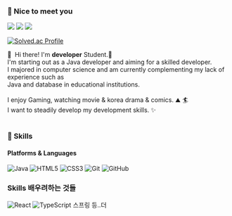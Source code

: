 ### 🤞 Nice to meet you
<p>
  <a href="https://jp0301.github.io/" target="_blank"><img src="https://img.shields.io/badge/Tech_Blog-DD0B78?style=flat-square&logo=GitHub%20Sponsors&logoColor=white"/></a>
  <a href="https://jp0301.github.io/" target="_blank"><img src="https://img.shields.io/badge/WonseokPark-0A66C2?style=flat-square&logo=Linkedin&logoColor=white"/></a>
  <a href="mailto:iscowkite@gmail.com" target="_blank"><img src="https://img.shields.io/badge/rjswm78@gmail.com-EA4335?style=flat-square&logo=Gmail&logoColor=white"/>
  </a>
  
  [![Solved.ac Profile](http://mazassumnida.wtf/api/mini/generate_badge?boj=jp0301)](https://solved.ac/jp0301)
</p>

<p>
  👋&nbsp; Hi there! I'm <b>developer</b> Student.🚀<br/>
  I'm starting out as a Java developer and aiming for a skilled developer.<br/>
  I majored in computer science and am currently complementing my lack of experience such as<br />
  Java and database in educational institutions.<br /><br />
  I enjoy Gaming, watching movie & korea drama & comics. ⛰ 🏄<br/>
  I want to steadily develop my development skills. ✨ <br/><br/>
</p>

 
### 💪 Skills
#### Platforms & Languages
![Java](https://img.shields.io/badge/java-%23ED8B00.svg?style=flat-square&logo=java&logoColor=white)
![HTML5](https://img.shields.io/badge/html5-%23E34F26.svg?style=flat-square&logo=html5&logoColor=white)
![CSS3](https://img.shields.io/badge/css3-%231572B6.svg?style=flat-square&logo=css3&logoColor=white)
![Git](https://img.shields.io/badge/git-%23F05033.svg?style=flat-square&logo=git&logoColor=white)
![GitHub](https://img.shields.io/badge/github-%23121011.svg?style=flat-square&logo=github&logoColor=white)

### Skills 배우려하는 것들
![React](https://img.shields.io/badge/react-%2320232a.svg?style=flat-square&logo=react&logoColor=%2361DAFB)
![TypeScript](https://img.shields.io/badge/typescript-%23007ACC.svg?style=flat-square&logo=typescript&logoColor=white)
스프링 등..더 
